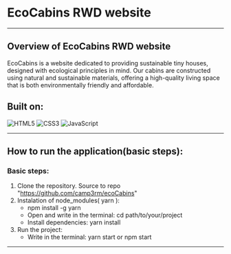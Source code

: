 # EcoCabins RWD website
***
## Overview of EcoCabins RWD website

EcoCabins is a website dedicated to providing sustainable tiny houses, designed with ecological principles in mind. Our cabins are constructed using natural and sustainable materials, offering a high-quality living space that is both environmentally friendly and affordable.

## Built on:
![HTML5](https://img.shields.io/badge/-HTML5-red) ![CSS3](https://img.shields.io/badge/-CSS3-blue) ![JavaScript](https://img.shields.io/badge/-JavaScript-yellow)

***

## How to run the application(basic steps):

### Basic steps:
 1. Clone the repository. Source to repo "https://github.com/camp3rm/ecoCabins"
2. Instalation of node_modules( yarn ):
    - npm install -g yarn
    - Open and write in the terminal: cd path/to/your/projeсt
    - Install dependencies: yarn install
 4. Run the project:
    - Write in the terminal: yarn start or npm start


***
